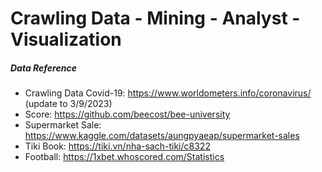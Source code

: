 # Crawling Data - Mining - Analyst - Visualization
#####  Data Reference
- Crawling Data Covid-19: https://www.worldometers.info/coronavirus/  (update to 3/9/2023)
- Score: https://github.com/beecost/bee-university 
- Supermarket Sale: https://www.kaggle.com/datasets/aungpyaeap/supermarket-sales  
- Tiki Book: https://tiki.vn/nha-sach-tiki/c8322
- Football: https://1xbet.whoscored.com/Statistics
